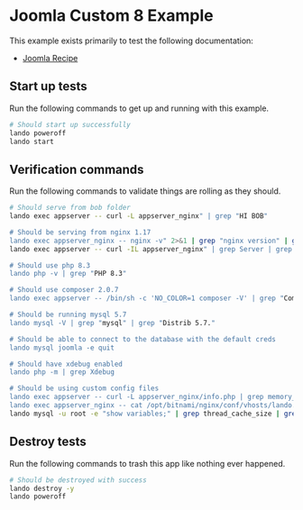 # Joomla Custom 8 Example

This example exists primarily to test the following documentation:

* [Joomla Recipe](https://docs.lando.dev/joomla/config.html)

## Start up tests

Run the following commands to get up and running with this example.

```bash
# Should start up successfully
lando poweroff
lando start
```

## Verification commands

Run the following commands to validate things are rolling as they should.

```bash
# Should serve from bob folder
lando exec appserver -- curl -L appserver_nginx" | grep "HI BOB"

# Should be serving from nginx 1.17
lando exec appserver_nginx -- nginx -v" 2>&1 | grep "nginx version" | grep "nginx/1.17"
lando exec appserver -- curl -IL appserver_nginx" | grep Server | grep nginx

# Should use php 8.3
lando php -v | grep "PHP 8.3"

# Should use composer 2.0.7
lando exec appserver -- /bin/sh -c 'NO_COLOR=1 composer -V' | grep "Composer version 2.0.7"

# Should be running mysql 5.7
lando mysql -V | grep "mysql" | grep "Distrib 5.7."

# Should be able to connect to the database with the default creds
lando mysql joomla -e quit

# Should have xdebug enabled
lando php -m | grep Xdebug

# Should be using custom config files
lando exec appserver -- curl -L appserver_nginx/info.php | grep memory_limit | grep 513M
lando exec appserver_nginx -- cat /opt/bitnami/nginx/conf/vhosts/lando.conf" | grep server_name | grep pirog
lando mysql -u root -e "show variables;" | grep thread_cache_size | grep 12
```

## Destroy tests

Run the following commands to trash this app like nothing ever happened.

```bash
# Should be destroyed with success
lando destroy -y
lando poweroff
```
